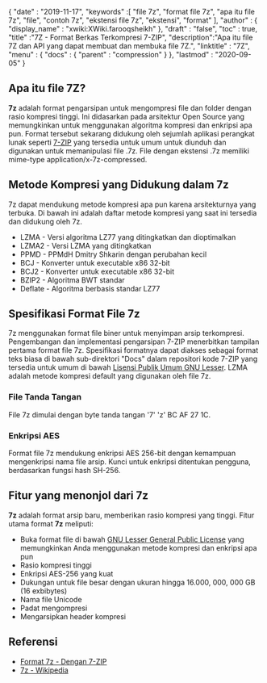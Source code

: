 {
  "date" : "2019-11-17",
  "keywords" :[ "file 7z", "format file 7z", "apa itu file 7z", "file", "contoh 7z", "ekstensi file 7z", "ekstensi", "format" ],
  "author" : {
    "display_name" : "xwiki:XWiki.farooqsheikh"
},
  "draft" : "false",
  "toc" : true,
  "title" :"7Z - Format Berkas Terkompresi 7-ZIP",
  "description":"Apa itu file 7Z dan API yang dapat membuat dan membuka file 7Z.",
  "linktitle" : "7Z",
  "menu" : {
    "docs" : {
      "parent" : "compression"
}
},
  "lastmod" : "2020-09-05"
}

## Apa itu file 7Z?

**7z** adalah format pengarsipan untuk mengompresi file dan folder dengan rasio kompresi tinggi. Ini didasarkan pada arsitektur Open Source yang memungkinkan untuk menggunakan algoritma kompresi dan enkripsi apa pun. Format tersebut sekarang didukung oleh sejumlah aplikasi perangkat lunak seperti [7-ZIP](https://www.7-zip.org/) yang tersedia untuk umum untuk diunduh dan digunakan untuk memanipulasi file .7z. File dengan ekstensi .7z memiliki mime-type application/x-7z-compressed.

## Metode Kompresi yang Didukung dalam 7z ##

7z dapat mendukung metode kompresi apa pun karena arsitekturnya yang terbuka. Di bawah ini adalah daftar metode kompresi yang saat ini tersedia dan didukung oleh 7z.

* LZMA - Versi algoritma LZ77 yang ditingkatkan dan dioptimalkan
* LZMA2 - Versi LZMA yang ditingkatkan
* PPMD - PPMdH Dmitry Shkarin dengan perubahan kecil
* BCJ - Konverter untuk executable x86 32-bit
* BCJ2 - Konverter untuk executable x86 32-bit
* BZIP2 - Algoritma BWT standar
* Deflate - Algoritma berbasis standar LZ77

## Spesifikasi Format File 7z

7z menggunakan format file biner untuk menyimpan arsip terkompresi. Pengembangan dan implementasi pengarsipan 7-ZIP menerbitkan tampilan pertama format file 7z. Spesifikasi formatnya dapat diakses sebagai format teks biasa di bawah sub-direktori "Docs" dalam repositori kode 7-ZIP yang tersedia untuk umum di bawah [Lisensi Publik Umum GNU Lesser](https://www.gnu.org/copyleft/lesser.html). LZMA adalah metode kompresi default yang digunakan oleh file 7z.

### File Tanda Tangan

File 7z dimulai dengan byte tanda tangan '7' 'z' BC AF 27 1C.

### Enkripsi AES

Format file 7z mendukung enkripsi AES 256-bit dengan kemampuan mengenkripsi nama file arsip. Kunci untuk enkripsi ditentukan pengguna, berdasarkan fungsi hash SH-256.

## Fitur yang menonjol dari 7z

**7z** adalah format arsip baru, memberikan rasio kompresi yang tinggi. Fitur utama format **7z** meliputi:

* Buka format file di bawah [GNU Lesser General Public License](https://www.gnu.org/copyleft/lesser.html) yang memungkinkan Anda menggunakan metode kompresi dan enkripsi apa pun
* Rasio kompresi tinggi
* Enkripsi AES-256 yang kuat
* Dukungan untuk file besar dengan ukuran hingga 16.000, 000, 000 GB (16 exbibytes)
* Nama file Unicode
* Padat mengompresi
* Mengarsipkan header kompresi

## Referensi

* [Format 7z - Dengan 7-ZIP](https://www.7-zip.org/7z.html)
* [7z - Wikipedia](https://en.wikipedia.org/wiki/7z)

